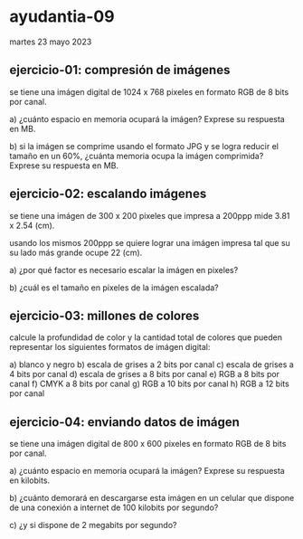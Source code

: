 # ayudantia-09

martes 23 mayo 2023

## ejercicio-01: compresión de imágenes

se tiene una imágen digital de 1024 x 768 pixeles en formato RGB de 8 bits por canal.

a) ¿cuánto espacio en memoria ocupará la imágen? Exprese su respuesta en MB.

b) si la imágen se comprime usando el formato JPG y se logra reducir el tamaño en un 60%, ¿cuánta memoria ocupa la imágen comprimida? Exprese su respuesta en MB.

## ejercicio-02: escalando imágenes

se tiene una imágen de 300 x 200 pixeles que impresa a 200ppp mide 3.81 x 2.54 (cm).

usando los mismos 200ppp se quiere lograr una imágen impresa tal que su su lado más grande ocupe 22 (cm).

a) ¿por qué factor es necesario escalar la imágen en pixeles?

b) ¿cuál es el tamaño en pixeles de la imágen escalada?

## ejercicio-03: millones de colores

calcule la profundidad de color y la cantidad total de colores que pueden representar los siguientes formatos de imágen digital:

a) blanco y negro
b) escala de grises a 2 bits por canal
c) escala de grises a 4 bits por canal
d) escala de grises a 8 bits por canal
e) RGB a 8 bits por canal
f) CMYK a 8 bits por canal
g) RGB a 10 bits por canal
h) RGB a 12 bits por canal

## ejercicio-04: enviando datos de imágen

se tiene una imágen digital de 800 x 600 pixeles en formato RGB de 8 bits por canal.

a) ¿cuánto espacio en memoria ocupará la imágen? Exprese su respuesta en kilobits.

b) ¿cuánto demorará en descargarse esta imágen en un celular que dispone de una conexión a internet de 100 kilobits por segundo? 

c) ¿y si dispone de 2 megabits por segundo?
